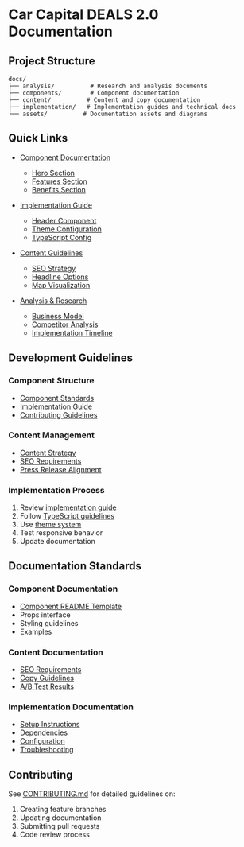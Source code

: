 # Car Capital DEALS 2.0 Documentation

## Project Structure

```
docs/
├── analysis/          # Research and analysis documents
├── components/        # Component documentation
├── content/          # Content and copy documentation
├── implementation/   # Implementation guides and technical docs
└── assets/          # Documentation assets and diagrams
```

## Quick Links

- [Component Documentation](./components/README.md)
  - [Hero Section](./components/sections/hero/README.md)
  - [Features Section](./components/sections/features/README.md)
  - [Benefits Section](./components/sections/benefits/README.md)

- [Implementation Guide](./implementation/README.md)
  - [Header Component](./implementation/header-component/README.md)
  - [Theme Configuration](./implementation/styles/theme.ts)
  - [TypeScript Config](./implementation/tsconfig.json)

- [Content Guidelines](./content/dealer-page-copydoc-v2.md)
  - [SEO Strategy](./analysis/keyword_strategy_deals2.md)
  - [Headline Options](./analysis/headline-options.md)
  - [Map Visualization](./analysis/map-visualization.md)

- [Analysis & Research](./analysis/README.md)
  - [Business Model](./analysis/business_model_summary.md)
  - [Competitor Analysis](./analysis/competitor_keyword_analysis.md)
  - [Implementation Timeline](./analysis/seo_implementation_timeline.md)

## Development Guidelines

### Component Structure
- [Component Standards](./components/README.md)
- [Implementation Guide](./implementation/README.md)
- [Contributing Guidelines](../CONTRIBUTING.md)

### Content Management
- [Content Strategy](./content/dealer-page-copydoc-v2.md)
- [SEO Requirements](./analysis/seo_strategy_planning.md)
- [Press Release Alignment](./analysis/press_release_alignment.md)

### Implementation Process
1. Review [implementation guide](./implementation/README.md)
2. Follow [TypeScript guidelines](./implementation/tsconfig.json)
3. Use [theme system](./implementation/styles/theme.ts)
4. Test responsive behavior
5. Update documentation

## Documentation Standards

### Component Documentation
- [Component README Template](./components/README.md)
- Props interface
- Styling guidelines
- Examples

### Content Documentation
- [SEO Requirements](./analysis/seo_strategy_planning.md)
- [Copy Guidelines](./content/dealer-page-copydoc-v2.md)
- [A/B Test Results](./analysis/dealers_page_optimization.md)

### Implementation Documentation
- [Setup Instructions](./implementation/README.md)
- [Dependencies](./implementation/package.json)
- [Configuration](./implementation/tsconfig.json)
- [Troubleshooting](./implementation/README.md#common-issues)

## Contributing

See [CONTRIBUTING.md](../CONTRIBUTING.md) for detailed guidelines on:
1. Creating feature branches
2. Updating documentation
3. Submitting pull requests
4. Code review process
